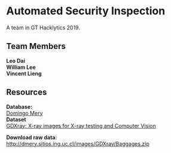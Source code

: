 # Automated Security Inspection
A team in GT Hacklytics 2019.

## Team Members
**Leo Dai**\
**William Lee**\
**Vincent Lieng**
## Resources
**Database:**\
[Domingo Mery](http://dmery.ing.puc.cl/)\
**Dataset**\
[GDXray: X-ray images for X-ray testing and Computer Vision
](http://dmery.ing.puc.cl/index.php/material/gdxray/)

**Download raw data**:\
http://dmery.sitios.ing.uc.cl/images/GDXray/Baggages.zip

